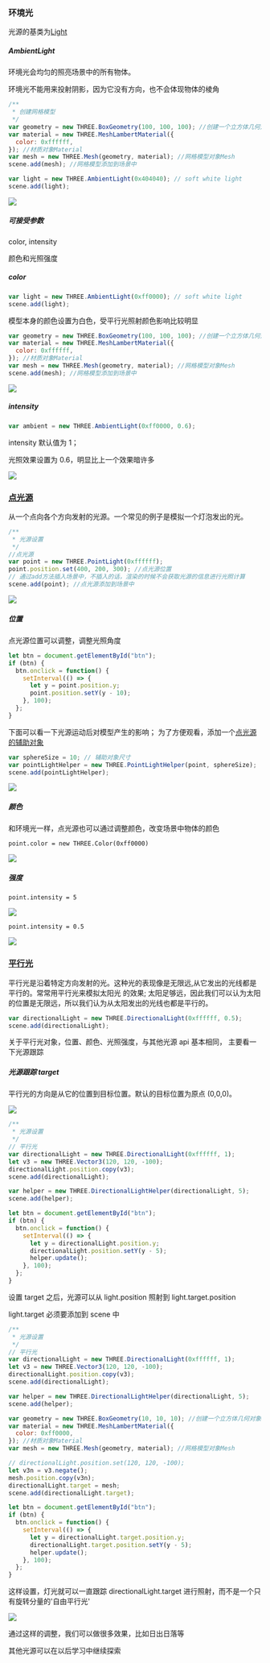 <html>
    <p class="name" style="display:none;">光源</p>
</html>
<html>
    <p class="tag" style="display:none;">原创|3D</p>
</html>
<html>
    <p class="coverPic" style="display:none;">http://n.sinaimg.cn/sinacn11/680/w400h280/20180511/263d-hamfahw1625944.jpg</p>
</html>
<html>
   <p class="reprint" style="display:none;"></p>
</html>
<html>
   <p class="case" style="display:none;"></p>
</html>
<html>
    <p class="author" style="display:none;">孙华鹏</p>
</html>
<html>
    <p class="date" style="display:none;">1588063723000</p>
</html>
<html>
    <p class="id" style="display:none;">1588063723000</p>
</html>
<html>
    <p class="brief" style="display:none;">环境光会均匀的照亮场景中的所有物体。
    环境光不能用来投射阴影，因为它没有方向，也不会体现物体的棱角
    </p>

</html>

### 环境光

光源的基类为[Light](https://threejs.org/docs/index.html#api/zh/lights/Light)

##### AmbientLight

环境光会均匀的照亮场景中的所有物体。

环境光不能用来投射阴影，因为它没有方向，也不会体现物体的棱角

```javascript
/**
 * 创建网格模型
 */
var geometry = new THREE.BoxGeometry(100, 100, 100); //创建一个立方体几何对象Geometry
var material = new THREE.MeshLambertMaterial({
  color: 0xffffff,
}); //材质对象Material
var mesh = new THREE.Mesh(geometry, material); //网格模型对象Mesh
scene.add(mesh); //网格模型添加到场景中

var light = new THREE.AmbientLight(0x404040); // soft white light
scene.add(light);
```

![](http://chuantu.xyz/t6/741/1603875196x1031866013.png)

##### 可接受参数

color, intensity

颜色和光照强度

##### color

```javascript
var light = new THREE.AmbientLight(0xff0000); // soft white light
scene.add(light);
```

模型本身的颜色设置为白色，受平行光照射颜色影响比较明显

```javascript
var geometry = new THREE.BoxGeometry(100, 100, 100); //创建一个立方体几何对象Geometry
var material = new THREE.MeshLambertMaterial({
  color: 0xffffff,
}); //材质对象Material
var mesh = new THREE.Mesh(geometry, material); //网格模型对象Mesh
scene.add(mesh); //网格模型添加到场景中
```

![](http://chuantu.xyz/t6/741/1603875225x1033347913.png)

##### intensity

```javascript
var ambient = new THREE.AmbientLight(0xff0000, 0.6);
```

intensity 默认值为 1；

光照效果设置为 0.6，明显比上一个效果暗许多

![](http://chuantu.xyz/t6/741/1603875266x1033347913.png)

### [点光源](https://threejs.org/docs/index.html#api/zh/lights/PointLight)

从一个点向各个方向发射的光源。一个常见的例子是模拟一个灯泡发出的光。

```javascript
/**
 * 光源设置
 */
//点光源
var point = new THREE.PointLight(0xffffff);
point.position.set(400, 200, 300); //点光源位置
// 通过add方法插入场景中，不插入的话，渲染的时候不会获取光源的信息进行光照计算
scene.add(point); //点光源添加到场景中
```

![](http://chuantu.xyz/t6/741/1603875359x1033347913.png)

##### 位置

点光源位置可以调整，调整光照角度

```javascript
let btn = document.getElementById("btn");
if (btn) {
  btn.onclick = function() {
    setInterval(() => {
      let y = point.position.y;
      point.position.setY(y - 10);
    }, 100);
  };
}
```

下面可以看一下光源运动后对模型产生的影响；
为了方便观看，添加一个[点光源的辅助对象](https://threejs.org/docs/index.html#api/zh/helpers/PointLightHelper)

```javascript
var sphereSize = 10; // 辅助对象尺寸
var pointLightHelper = new THREE.PointLightHelper(point, sphereSize);
scene.add(pointLightHelper);
```

![](http://chuantu.xyz/t6/741/1603875429x1033347913.gif)

##### 颜色

和环境光一样，点光源也可以通过调整颜色，改变场景中物体的颜色

`point.color = new THREE.Color(0xff0000)`

![](http://chuantu.xyz/t6/741/1603875473x1033347913.png)

##### 强度

`point.intensity = 5`

![](http://chuantu.xyz/t6/741/1603875508x1033347913.png)

`point.intensity = 0.5`

![](http://chuantu.xyz/t6/741/1603875541x1700338641.png)

### [平行光](https://threejs.org/docs/index.html#api/zh/lights/DirectionalLight)

平行光是沿着特定方向发射的光。这种光的表现像是无限远,从它发出的光线都是平行的。常常用平行光来模拟太阳光 的效果; 太阳足够远，因此我们可以认为太阳的位置是无限远，所以我们认为从太阳发出的光线也都是平行的。

```javascript
var directionalLight = new THREE.DirectionalLight(0xffffff, 0.5);
scene.add(directionalLight);
```

关于平行光对象，位置、颜色、光照强度，与其他光源 api 基本相同，
主要看一下光源跟踪

##### 光源跟踪 target

平行光的方向是从它的位置到目标位置。默认的目标位置为原点 (0,0,0)。

![](http://chuantu.xyz/t6/741/1603875572x1700338641.gif)

```javascript
/**
 * 光源设置
 */
// 平行光
var directionalLight = new THREE.DirectionalLight(0xffffff, 1);
let v3 = new THREE.Vector3(120, 120, -100);
directionalLight.position.copy(v3);
scene.add(directionalLight);

var helper = new THREE.DirectionalLightHelper(directionalLight, 5);
scene.add(helper);

let btn = document.getElementById("btn");
if (btn) {
  btn.onclick = function() {
    setInterval(() => {
      let y = directionalLight.position.y;
      directionalLight.position.setY(y - 5);
      helper.update();
    }, 100);
  };
}
```

设置 target 之后，光源可以从 light.position 照射到 light.target.position

light.target 必须要添加到 scene 中

```javascript
/**
 * 光源设置
 */
// 平行光
var directionalLight = new THREE.DirectionalLight(0xffffff, 1);
let v3 = new THREE.Vector3(120, 120, -100);
directionalLight.position.copy(v3);
scene.add(directionalLight);

var helper = new THREE.DirectionalLightHelper(directionalLight, 5);
scene.add(helper);

var geometry = new THREE.BoxGeometry(10, 10, 10); //创建一个立方体几何对象Geometry
var material = new THREE.MeshLambertMaterial({
  color: 0xff0000,
}); //材质对象Material
var mesh = new THREE.Mesh(geometry, material); //网格模型对象Mesh

// directionalLight.position.set(120, 120, -100);
let v3n = v3.negate();
mesh.position.copy(v3n);
directionalLight.target = mesh;
scene.add(directionalLight.target);

let btn = document.getElementById("btn");
if (btn) {
  btn.onclick = function() {
    setInterval(() => {
      let y = directionalLight.target.position.y;
      directionalLight.target.position.setY(y - 5);
      helper.update();
    }, 100);
  };
}
```

这样设置，灯光就可以一直跟踪 directionalLight.target 进行照射，而不是一个只有旋转分量的'自由平行光'

![](http://chuantu.xyz/t6/741/1603875739x1700338641.gif)

通过这样的调整，我们可以做很多效果，比如日出日落等

其他光源可以在以后学习中继续探索

